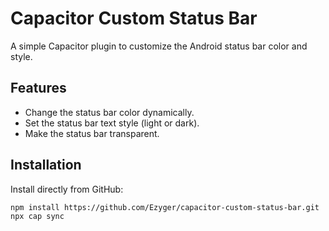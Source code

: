 # Capacitor Custom Status Bar

A simple Capacitor plugin to customize the Android status bar color and style.

## Features

- Change the status bar color dynamically.
- Set the status bar text style (light or dark).
- Make the status bar transparent.

## Installation

Install directly from GitHub:

```bash
npm install https://github.com/Ezyger/capacitor-custom-status-bar.git
npx cap sync

